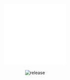 <p align="center">
    <a href="https://github.com/JakyeRU/Larascord" target="_blank">
        <img src="https://raw.githubusercontent.com/JakyeRU/XAMPPFixer/main/logos/XAMPP Fixer-logos_white.png" height=200>
    </a>
</p>

<p align="center">
    <img src="https://img.shields.io/github/v/release/jakyeru/xamppfixer?color=blue&style=for-the-badge" alt="release">
</p>